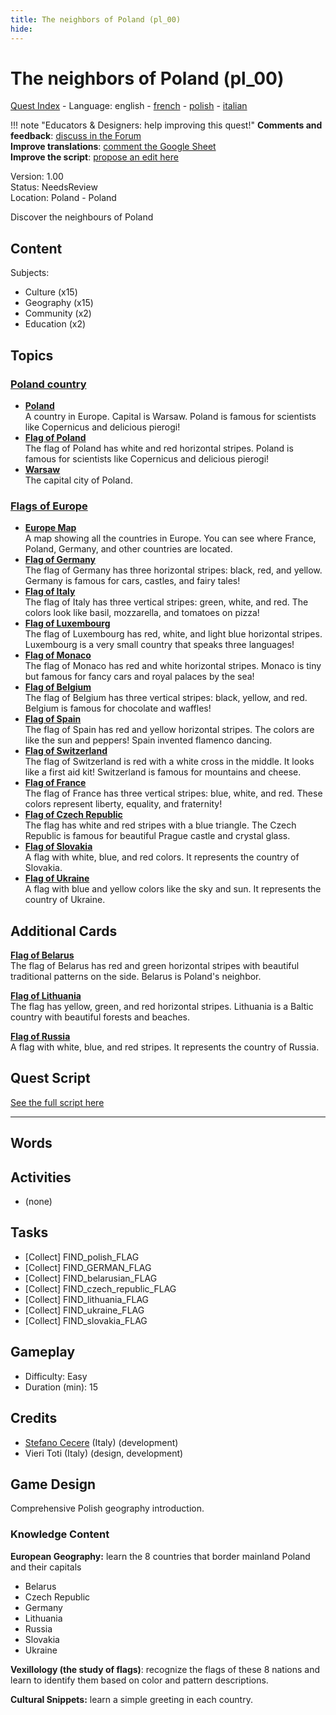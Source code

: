 ```yaml
---
title: The neighbors of Poland (pl_00)
hide:
---
```


# The neighbors of Poland (pl_00)
[Quest Index](./index.md) - Language: english - [french](./pl_00.fr.md) - [polish](./pl_00.pl.md) - [italian](./pl_00.it.md)

!!! note "Educators & Designers: help improving this quest!"
    **Comments and feedback**: [discuss in the Forum](https://vgwb.discourse.group/t/pl-00-the-neighbors-of-poland/31/1)  
    **Improve translations**: [comment the Google Sheet](https://docs.google.com/spreadsheets/d/1FPFOy8CHor5ArSg57xMuPAG7WM27-ecDOiU-OmtHgjw/edit?gid=1929643794#gid=1929643794)  
    **Improve the script**: [propose an edit here](https://github.com/vgwb/Antura/blob/main/Assets/_discover/_quests/PL_00%20Geo%20Poland/PL_00%20Geo%20Poland%20-%20Yarn%20Script.yarn)  

Version: 1.00  
Status: NeedsReview  
Location: Poland - Poland

Discover the neighbours of Poland

## Content
Subjects: 

  - Culture (x15)
  - Geography (x15)
  - Community (x2)
  - Education (x2)

## Topics
### [Poland country](../topics/index.md#poland)

  - **[Poland](../cards/index.md#country_poland)**  
    A country in Europe. Capital is Warsaw. Poland is famous for scientists like Copernicus and delicious pierogi!  
  - **[Flag of Poland](../cards/index.md#flag_poland)**  
    The flag of Poland has white and red horizontal stripes. Poland is famous for scientists like Copernicus and delicious pierogi!  
  - **[Warsaw](../cards/index.md#capital_warsaw)**  
    The capital city of Poland.  
### [Flags of Europe](../topics/index.md#flags_euroe)

  - **[Europe Map](../cards/index.md#concept_europe_map)**  
    A map showing all the countries in Europe. You can see where France, Poland, Germany, and other countries are located.  
  - **[Flag of Germany](../cards/index.md#flag_germany)**  
    The flag of Germany has three horizontal stripes: black, red, and yellow. Germany is famous for cars, castles, and fairy tales!  
  - **[Flag of Italy](../cards/index.md#flag_italy)**  
    The flag of Italy has three vertical stripes: green, white, and red. The colors look like basil, mozzarella, and tomatoes on pizza!  
  - **[Flag of Luxembourg](../cards/index.md#flag_luxembourg)**  
    The flag of Luxembourg has red, white, and light blue horizontal stripes. Luxembourg is a very small country that speaks three languages!  
  - **[Flag of Monaco](../cards/index.md#flag_monaco)**  
    The flag of Monaco has red and white horizontal stripes. Monaco is tiny but famous for fancy cars and royal palaces by the sea!  
  - **[Flag of Belgium](../cards/index.md#flag_belgium)**  
    The flag of Belgium has three vertical stripes: black, yellow, and red. Belgium is famous for chocolate and waffles!  
  - **[Flag of Spain](../cards/index.md#flag_spain)**  
    The flag of Spain has red and yellow horizontal stripes. The colors are like the sun and peppers! Spain invented flamenco dancing.  
  - **[Flag of Switzerland](../cards/index.md#flag_switzerland)**  
    The flag of Switzerland is red with a white cross in the middle. It looks like a first aid kit! Switzerland is famous for mountains and cheese.  
  - **[Flag of France](../cards/index.md#flag_france)**  
    The flag of France has three vertical stripes: blue, white, and red. These colors represent liberty, equality, and fraternity!  
  - **[Flag of Czech Republic](../cards/index.md#flag_czech_republic)**  
    The flag has white and red stripes with a blue triangle. The Czech Republic is famous for beautiful Prague castle and crystal glass.  
  - **[Flag of Slovakia](../cards/index.md#flag_slovakia)**  
    A flag with white, blue, and red colors. It represents the country of Slovakia.  
  - **[Flag of Ukraine](../cards/index.md#flag_ukraine)**  
    A flag with blue and yellow colors like the sky and sun. It represents the country of Ukraine.  

## Additional Cards
**[Flag of Belarus](../cards/index.md#flag_belarus)**  
The flag of Belarus has red and green horizontal stripes with beautiful traditional patterns on the side. Belarus is Poland's neighbor.  

**[Flag of Lithuania](../cards/index.md#flag_lithuania)**  
The flag has yellow, green, and red horizontal stripes. Lithuania is a Baltic country with beautiful forests and beaches.  

**[Flag of Russia](../cards/index.md#flag_russia)**  
A flag with white, blue, and red stripes. It represents the country of Russia.  

## Quest Script

[See the full script here](./pl_00-script.md)

---

## Words
## Activities
- (none)

## Tasks
- [Collect] FIND_polish_FLAG
- [Collect] FIND_GERMAN_FLAG
- [Collect] FIND_belarusian_FLAG
- [Collect] FIND_czech_republic_FLAG
- [Collect] FIND_lithuania_FLAG
- [Collect] FIND_ukraine_FLAG
- [Collect] FIND_slovakia_FLAG
## Gameplay
- Difficulty: Easy
- Duration (min): 15
## Credits
- [Stefano Cecere](https://stefanocecere.com) (Italy) (development)
- Vieri Toti (Italy) (design, development)

## Game Design
Comprehensive Polish geography introduction.

### Knowledge Content

**European Geography:** learn the 8 countries that border mainland Poland and their capitals

- Belarus
- Czech Republic
- Germany
- Lithuania
- Russia
- Slovakia
- Ukraine

**Vexillology (the study of flags)**: recognize the flags of these 8 nations and learn to identify them based on color and pattern descriptions.

**Cultural Snippets:** learn a simple greeting in each country.

